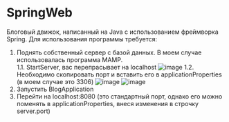 # SpringWeb
Блоговый движок, написанный на Java с использованием фреймворка Spring.
Для использования программы требуется:
1. Поднять собственный сервер с базой данных. В моем случае использовалась программа MAMP. \
  1.1. StartServer, вас перепрасывает на localhost
  ![image](https://user-images.githubusercontent.com/65293449/195877931-42552fa1-c3f5-4800-8f3d-c8bfbd45a148.png)
  1.2. Необходимо скопировать порт и вставить его в applicationProperties (в моем случае это 3306)
  ![image](https://user-images.githubusercontent.com/65293449/195878905-b9a02083-7111-478b-8c53-69170f590725.png)
  ![image](https://user-images.githubusercontent.com/65293449/195879290-9849cb20-644a-4be2-8fb2-bfa40eda1254.png)
2. Запустить BlogApplication
3. Перейти на localhost:8080 (это стандартный порт, однако его можно поменять в applicationProperties, внеся изменения в строчку server.port)
  


